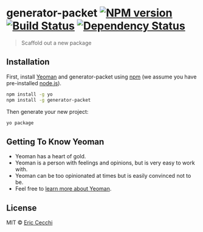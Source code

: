 # generator-packet [![NPM version][npm-image]][npm-url] [![Build Status][travis-image]][travis-url] [![Dependency Status][daviddm-image]][daviddm-url]
> Scaffold out a new package

## Installation

First, install [Yeoman](http://yeoman.io) and generator-packet using [npm](https://www.npmjs.com/) (we assume you have pre-installed [node.js](https://nodejs.org/)).

```bash
npm install -g yo
npm install -g generator-packet
```

Then generate your new project:

```bash
yo package
```

## Getting To Know Yeoman

 * Yeoman has a heart of gold.
 * Yeoman is a person with feelings and opinions, but is very easy to work with.
 * Yeoman can be too opinionated at times but is easily convinced not to be.
 * Feel free to [learn more about Yeoman](http://yeoman.io/).

## License

MIT © [Eric Cecchi]()


[npm-image]: https://badge.fury.io/js/generator-package.svg
[npm-url]: https://npmjs.org/package/generator-package
[travis-image]: https://travis-ci.org/sproutsocial/generator-package.svg?branch=master
[travis-url]: https://travis-ci.org/sproutsocial/generator-package
[daviddm-image]: https://david-dm.org/sproutsocial/generator-package.svg?theme=shields.io
[daviddm-url]: https://david-dm.org/sproutsocial/generator-package
